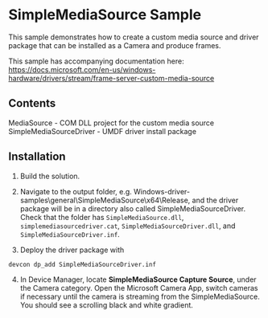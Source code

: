 <!---
    name: SimpleMediaSource Sample
    platform: UMDF2
    language: cpp
    category: general 
    description: Demonstrates how to write a custom media source and driver package.
    samplefwlink: 
--->

SimpleMediaSource Sample
========================
This sample demonstrates how to create a custom media source and driver package that can be installed as a Camera and produce frames. 

This sample has accompanying documentation here: https://docs.microsoft.com/en-us/windows-hardware/drivers/stream/frame-server-custom-media-source


Contents
--------
MediaSource - COM DLL project for the custom media source
SimpleMediaSourceDriver - UMDF driver install package 

Installation
------------------

1. Build the solution.

2. Navigate to the output folder, e.g. Windows-driver-samples\general\SimpleMediaSource\x64\Release, and the driver package will be in a directory also called SimpleMediaSourceDriver. Check that the folder has `SimpleMediaSource.dll`, `simplemediasourcedriver.cat`, `SimpleMediaSourceDriver.dll`, and `SimpleMediaSourceDriver.inf`. 

3. Deploy the driver package with 

`devcon dp_add SimpleMediaSourceDriver.inf`

4. In Device Manager, locate **SimpleMediaSource Capture Source**, under the Camera category. Open the Microsoft Camera App, switch cameras if necessary until the camera is streaming from the SimpleMediaSource. You should see a scrolling black and white gradient. 